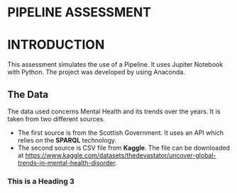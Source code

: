 # PIPELINE ASSESSMENT
# INTRODUCTION
This assessment simulates the use of a Pipeline. It uses Jupiter Notebook with Python. The project was developed by using Anaconda.
## The Data
The data used concerns Mental Health and its trends over the years. It is taken from two different sources.
- The first source is from the Scottish Government. It uses an API which relies on the **SPARQL** technology. 
- The second source is CSV file from **Kaggle**. The file can be downloaded at https://www.kaggle.com/datasets/thedevastator/uncover-global-trends-in-mental-health-disorder.

### This is a Heading 3

